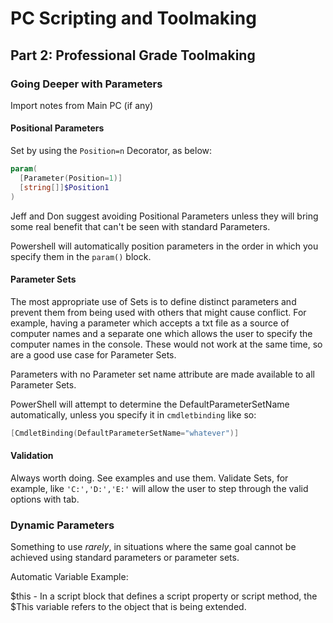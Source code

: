 # PC Scripting and Toolmaking

## Part 2: Professional Grade Toolmaking

### Going Deeper with Parameters

Import notes from Main PC (if any)

#### Positional Parameters

Set by using the `Position=n` Decorator, as below:

```PowerShell
param(
  [Parameter(Position=1)]
  [string[]]$Position1
)
```

Jeff and Don suggest avoiding Positional Parameters unless they will bring some real benefit that can't be seen
with standard Parameters.

Powershell will automatically position parameters in the order in which you specify them in the `param()` block.

#### Parameter Sets

The most appropriate use of Sets is to define distinct parameters and prevent them from being used with others
that might cause conflict. For example, having a parameter which accepts a txt file as a source of computer names
and a separate one which allows the user to specify the computer names in the console. These would not work at the
same time, so are a good use case for Parameter Sets.

Parameters with no Parameter set name attribute are made available to all Parameter Sets.

PowerShell will attempt to determine the DefaultParameterSetName automatically, unless you specify it in
`cmdletbinding` like so:

```Powershell
[CmdletBinding(DefaultParameterSetName="whatever")]
```

#### Validation

Always worth doing. See examples and use them. Validate Sets, for example, like `'C:','D:','E:'` will allow the user
to step through the valid options with tab.

### Dynamic Parameters

Something to use _rarely_, in situations where the same goal cannot be achieved using standard parameters or 
parameter sets.

Automatic Variable Example:

$this - In a script block that defines a script property or script method, the $This variable refers to the object that is being extended.
